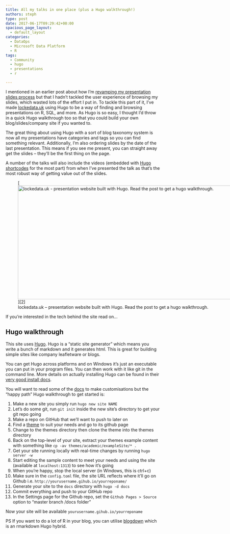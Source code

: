 ```yaml
---
title: All my talks in one place (plus a Hugo walkthrough!)
authors: steph
type: post
date: 2017-06-17T09:29:42+00:00
spacious_page_layout:
  - default_layout
categories:
  - DataOps
  - Microsoft Data Platform
  - R
tags:
  - Community
  - hugo
  - presentations
  - r

---
```

I mentioned in an earlier post about how I&#8217;m [revamping my presentation slides process][1] but that I hadn&#8217;t tackled the user experience of browsing my slides, which wasted lots of the effort I put in. To tackle this part of it, I&#8217;ve made [lockedata.uk][2] using Hugo to be a way of finding and browsing presentations on R, SQL, and more. As Hugo is so easy, I thought I&#8217;d throw in a quick Hugo walkthrough too so that you could build your own blog/slides/company site if you wanted to.

The great thing about using Hugo with a sort of blog taxonomy system is now all my presentations have categories and tags so you can find something relevant. Additionally, I&#8217;m also ordering slides by the date of the last presentation. This means if you see me present, you can straight away get the slides &#8211; they&#8217;ll be the first thing on the page.

A number of the talks will also include the videos (embedded with [Hugo shortcodes][3] for the most part) from when I&#8217;ve presented the talk as that&#8217;s the most robust way of getting value out of the slides.

<figure id="attachment_62246" style="width: 750px" class="wp-caption aligncenter">[<img src="../img/lockedatapreview_oz7rvc.png" alt="lockedata.uk - presentation website built with Hugo. Read the post to get a hugo walkthrough." width="750" height="371" class="size-large wp-image-62246" />][2]<figcaption class="wp-caption-text">lockedata.uk &#8211; presentation website built with Hugo. Read the post to get a hugo walkthrough.</figcaption></figure>
  
If you&#8217;re interested in the tech behind the site read on&#8230;

## Hugo walkthrough

This site uses [Hugo][4]. Hugo is a &#8220;static site generator&#8221; which means you write a bunch of markdown and it generates html. This is great for building simple sites like company leafletware or blogs.

You can get Hugo across platforms and on Windows it&#8217;s just an executable you can put in your program files. You can then work with it like git in the command line. More details on actually installing Hugo can be found in their [very good install docs][5].

You will want to read some of the [docs][6] to make customisations but the &#8220;happy path&#8221; Hugo walkthrough to get started is:

  1. Make a new site you simply run `hugo new site NAME`
  2. Let&#8217;s do some git, run `git init` inside the new site&#8217;s directory to get your git repo going
  3. Make a repo on GitHub that we&#8217;ll want to push to later on
  4. Find a [theme][7] to suit your needs and go to its github page
  5. Change to the themes directory then clone the theme into the themes directory
  6. Back on the top-level of your site, extract your themes example content with something like `cp -av themes/academic/exampleSite/* .`
  7. Get your site running locally with real-time changes by running `hugo server -w`
  8. Start editing the sample content to meet your needs and using the site (available at `localhost:1313`) to see how it&#8217;s going
  9. When you&#8217;re happy, stop the local server (in Windows, this is ctrl+c) 
 10. Make sure in the `config.toml` file, the site URL reflects where it&#8217;ll go on Github i.e. `http://yourusername.gihub.io/yourreponame/`
 11. Generate your site to the `docs` directory with `hugo -d docs`
 12. Commit everything and push to your GitHub repo
 13. In the Settings page for the Github repo, set the `Github Pages > Source` option to &#8220;master branch /docs folder&#8221;

Now your site will be available `yourusername.gihub.io/yourreponame`

PS If you want to do a lot of R in your blog, you can utilise [blogdown][8] which is an rmarkdown Hugo hybrid.

 [1]: https://itsalocke.com/improving-automatic-document-production-with-r/
 [2]: http://lockedata.uk
 [3]: http://gohugo.io/extras/shortcodes/
 [4]: https://gohugo.io
 [5]: http://gohugo.io/overview/installing/
 [6]: https://gohugo.io/overview/introduction/
 [7]: https://themes.gohugo.io
 [8]: https://github.com/rstudio/blogdown